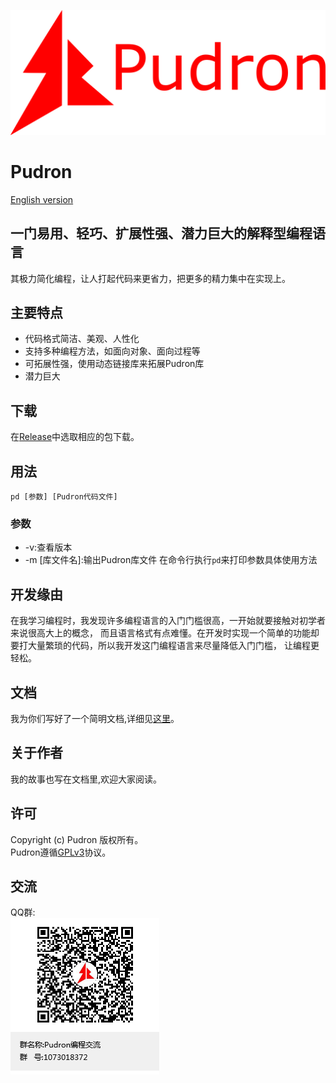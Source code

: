 ![label PNG](docs/img/label.png)
# Pudron
[English version](README_en.md)
## 一门易用、轻巧、扩展性强、潜力巨大的解释型编程语言
其极力简化编程，让人打起代码来更省力，把更多的精力集中在实现上。
## 主要特点
* 代码格式简洁、美观、人性化
* 支持多种编程方法，如面向对象、面向过程等
* 可拓展性强，使用动态链接库来拓展Pudron库
* 潜力巨大
## 下载
在[Release](https://gitee.com/pudron/Pudron/releases/)中选取相应的包下载。
## 用法
`pd [参数] [Pudron代码文件]`
### 参数
* -v:查看版本
* -m [库文件名]:输出Pudron库文件
在命令行执行`pd`来打印参数具体使用方法  
## 开发缘由
在我学习编程时，我发现许多编程语言的入门门槛很高，一开始就要接触对初学者来说很高大上的概念，
而且语言格式有点难懂。在开发时实现一个简单的功能却要打大量繁琐的代码，所以我开发这门编程语言来尽量降低入门门槛，
让编程更轻松。
## 文档
我为你们写好了一个简明文档,详细见[这里](https://pudron.gitee.io/)。
## 关于作者
我的故事也写在文档里,欢迎大家阅读。
## 许可
Copyright (c) Pudron 版权所有。  
Pudron遵循[GPLv3](LICENSE)协议。
## 交流
QQ群:  
![QQ群二维码](docs/img/qq.png)